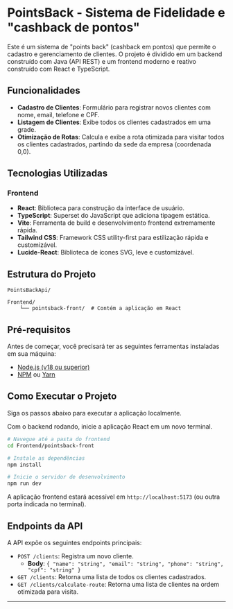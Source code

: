 # PointsBack - Sistema de Fidelidade e "cashback de pontos"

Este é um sistema de "points back" (cashback em pontos) que permite o cadastro e gerenciamento de clientes. O projeto é dividido em um backend construído com Java (API REST) e um frontend moderno e reativo construído com React e TypeScript.

## Funcionalidades

- **Cadastro de Clientes**: Formulário para registrar novos clientes com nome, email, telefone e CPF.
- **Listagem de Clientes**: Exibe todos os clientes cadastrados em uma grade.
- **Otimização de Rotas**: Calcula e exibe a rota otimizada para visitar todos os clientes cadastrados, partindo da sede da empresa (coordenada 0,0).

## Tecnologias Utilizadas

### Frontend
- **React**: Biblioteca para construção da interface de usuário.
- **TypeScript**: Superset do JavaScript que adiciona tipagem estática.
- **Vite**: Ferramenta de build e desenvolvimento frontend extremamente rápida.
- **Tailwind CSS**: Framework CSS utility-first para estilização rápida e customizável.
- **Lucide-React**: Biblioteca de ícones SVG, leve e customizável.


## Estrutura do Projeto

```
PointsBackApi/

Frontend/
    └── pointsback-front/  # Contém a aplicação em React
```

## Pré-requisitos

Antes de começar, você precisará ter as seguintes ferramentas instaladas em sua máquina:

- [Node.js (v18 ou superior)](https://nodejs.org/)
- [NPM](https://www.npmjs.com/) ou [Yarn](https://yarnpkg.com/)

## Como Executar o Projeto

Siga os passos abaixo para executar a aplicação localmente.

Com o backend rodando, inicie a aplicação React em um novo terminal.

```bash
# Navegue até a pasta do frontend
cd Frontend/pointsback-front

# Instale as dependências
npm install

# Inicie o servidor de desenvolvimento
npm run dev
```

A aplicação frontend estará acessível em `http://localhost:5173` (ou outra porta indicada no terminal).

## Endpoints da API

A API expõe os seguintes endpoints principais:

- `POST /clients`: Registra um novo cliente.
  - **Body**: `{ "name": "string", "email": "string", "phone": "string", "cpf": "string" }`
- `GET /clients`: Retorna uma lista de todos os clientes cadastrados.
- `GET /clients/calculate-route`: Retorna uma lista de clientes na ordem otimizada para visita.

---
